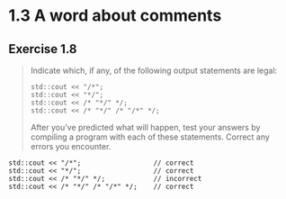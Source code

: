# 1.3 A word about comments

## Exercise 1.8

> Indicate which, if any, of the following output statements are legal:
> ```
> std::cout << "/*";
> std::cout << "*/";
> std::cout << /* "*/" */;
> std::cout << /* "*/" /* "/*" */;
> ```
> After you’ve predicted what will happen, test your answers by compiling a program with each of these statements. Correct any errors you encounter.

```
std::cout << "/*";                  // correct
std::cout << "*/";                  // correct
std::cout << /* "*/" */;            // incorrect
std::cout << /* "*/" /* "/*" */;    // correct
```